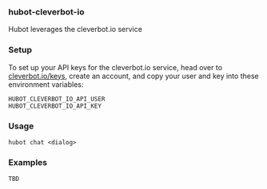 ### hubot-cleverbot-io

Hubot leverages the cleverbot.io service

### Setup

To set up your API keys for the cleverbot.io service, head over to
[cleverbot.io/keys](https://cleverbot.io/keys), create an account, and copy your
user and key into these environment variables:

```
HUBOT_CLEVERBOT_IO_API_USER
HUBOT_CLEVERBOT_IO_API_KEY
```

### Usage

```
hubot chat <dialog>
```

### Examples

```
TBD
```
